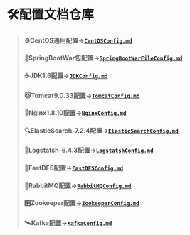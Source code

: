 # 🛠配置文档仓库
> #### ⚙CentOS通用配置->[`CentOSConfig.md`](https://github.com/GEKSS5289/sue-config/blob/master/CentOSConfig.md)
> #### 🍃SpringBootWar包配置->[`SpringBootWarFileConfig.md`](https://github.com/GEKSS5289/sue-config/blob/master/SpringBootWarConfig.md)
> #### ☕JDK1.8配置->[`JDKConfig.md`](https://github.com/GEKSS5289/sue-config/blob/master/JDKConfig.md)      
> #### 🐱Tomcat9.0.33配置->[`TomcatConfig.md`](https://github.com/GEKSS5289/sue-config/blob/master/TomcatConfig.md)
> #### 🌳Nginx1.8.10配置->[`NginxConfig.md`](https://github.com/GEKSS5289/sue-config/blob/master/NginxConfig.md)
> #### 🔍ElasticSearch-7.2.4配置->[`ElasticSearchConfig.md`](https://github.com/GEKSS5289/sue-config/blob/master/ElasticSearchConfig.md)
> #### 🦾Logstatsh-6.4.3配置->[`LogstatshConfig.md`](https://github.com/GEKSS5289/sue-config/blob/master/LogstatshConfig.md)
> #### 📄FastDFS配置->[`FastDFSConfig.md`](https://github.com/GEKSS5289/sue-config/blob/master/FastDFSConfig.md)
> #### 🐰RabbitMQ配置->[`RabbitMQConfig.md`](https://github.com/GEKSS5289/sue-config/blob/master/RabbitMQConfig.md)
> #### 🎛️Zookeeper配置->[`ZookeeperConfig.md`](https://github.com/GEKSS5289/sue-config/blob/master/ZookeeperConfig.md)
> #### 🛰Kafka配置->[`KafkaConfig.md`](https://github.com/GEKSS5289/sue-config/blob/master/KafKaConfig.md) 
